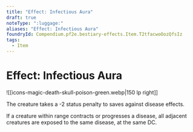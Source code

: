 ```yaml
---
title: "Effect: Infectious Aura"
draft: true
noteType: ":luggage:"
aliases: "Effect: Infectious Aura"
foundryId: Compendium.pf2e.bestiary-effects.Item.T2tfacwoOozQfsIz
tags:
  - Item
---
```


# Effect: Infectious Aura
![[icons-magic-death-skull-poison-green.webp|150 lp right]]

The creature takes a -2 status penalty to saves against disease effects.

If a creature within range contracts or progresses a disease, all adjacent creatures are exposed to the same disease, at the same DC.
